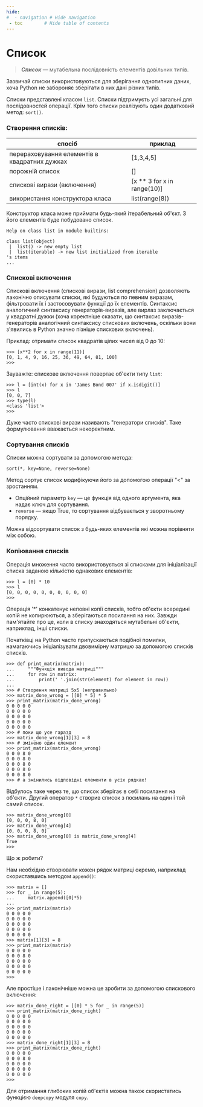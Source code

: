 ```yaml
---
hide:
#  - navigation # Hide navigation
 - toc        # Hide table of contents
---
```


# Список

> ***Список*** — мутабельна послідовність елементів довільних типів.

Зазвичай списки використовуються для зберігання однотипних даних, 
хоча Python не забороняє зберігати в них дані різних типів. 

Списки представлені класом `list`. 
Списки підтримуєть усі загальні для послідовностей операції. 
Крім того списки реалізують один додатковий метод: `sort()`. 

### Створення списків:

| спосіб | приклад |
|-|-|
|перераховування елементів в квадратних дужках|[1,3,4,5]|
|порожній список|[]|
|спискові вирази (включення)|[x ** 3 for x in range(10)]|
|використання конструктора класа|list(range(8))|

Конструктор класа може приймати будь-який ітерабельний об'єкт. З його елементів буде побудовано список.

	Help on class list in module builtins:

	class list(object)
	 |  list() -> new empty list
	 |  list(iterable) -> new list initialized from iterable
	's items
	...
	

	
### Спискові включення

Спискові включення  (спискові вирази, list comprehension) дозволяють лаконічно описувати списки, які будуються по певним виразам, фільтровати їх і застосовувати функції до їх елементів. 
Синтаксис аналогичний синтаксису генераторів-виразів, але вирлаз заключається 
у квадратні дужки (хоча коректніше сказати, що синтаксис 
виразів-генераторів аналогічний синтаксису спискових включень, оскільки 
вони з'явились в Python значно пізніше спискових включень).


Приклад: отримати список квадратів цілих чисел від 0 до 10:

	>>> [x**2 for x in range(11)]
	[0, 1, 4, 9, 16, 25, 36, 49, 64, 81, 100]
	>>>

Зауважте: спискове включення повертає об'єкти типу `list`:

	>>> l = [int(x) for x in 'James Bond 007' if x.isdigit()]
	>>> l
	[0, 0, 7]
	>>> type(l)
	<class 'list'>
	>>>


Дуже часто спискові вирази називають "генератори списків". Таке формулювання вважається некоректним.
	
	
### Сортування списків
	
Списки можна сортувати за допомогою метода:

	sort(*, key=None, reverse=None)

Метод сортує список модифікуючи його за допомогою операції "<" за зростанням. 

- Опційний параметр `key` — це функція від одного аргумента, яка надає ключ для сортування.  
- `reverse` — якщо True, то сортування відбувається у зворотньому порядку.

Можна відсортувати список з будь-яких елементів які можна порівняти між собою.



### Копіювання списків

Операція множення часто використовується зі списками для ініціалізації списка заданою  кількістю однакових елементів:

	>>> l = [0] * 10
	>>> l
	[0, 0, 0, 0, 0, 0, 0, 0, 0, 0]
	>>>

Операція '*' конкатенує неповні копії списків, тобто об'єкти всередині копій не  копирюються, а зберігаються посилання на них. Завжди пам'ятайте про це, коли в списку  знаходяться мутабельні об'єкти, наприклад, інші списки.

Початківці на Python часто припускаються подібної помилки, намагаючись ініціалізувати двовимірну матрицю за допомогою списків списків.

	>>> def print_matrix(matrix):
	...     """Функція вивода матриці"""
	...     for row in matrix:
	...         print(' '.join(str(element) for element in row))
	...
	>>> # Створення матриці 5x5 (неправильно)
	>>> matrix_done_wrong = [[0] * 5] * 5
	>>> print_matrix(matrix_done_wrong)
	0 0 0 0 0
	0 0 0 0 0
	0 0 0 0 0
	0 0 0 0 0
	0 0 0 0 0
	>>> # поки що усе гаразд
	>>> matrix_done_wrong[1][3] = 8
	>>> # змінено один елемент
	>>> print_matrix(matrix_done_wrong)
	0 0 0 8 0
	0 0 0 8 0
	0 0 0 8 0
	0 0 0 8 0
	0 0 0 8 0
	>>> # а змінились відповідні елементи в усіх рядках!
	
Відбулось таке через те, що список зберігає в себі посилання на об'єкти. Другий оператор `*` створив список з посилань на один і той самий список. 

	>>> matrix_done_wrong[0]
	[0, 0, 0, 8, 0]
	>>> matrix_done_wrong[4]
	[0, 0, 0, 8, 0]
	>>> matrix_done_wrong[0] is matrix_done_wrong[4]
	True
	>>>

Що ж робити? 

Нам необхідно створювати кожен рядок матриці окремо, наприклад скориставшись методом `append()`:

	>>> matrix = []
	>>> for _ in range(5):
	...     matrix.append([0]*5)
	...
	>>> print_matrix(matrix)
	0 0 0 0 0
	0 0 0 0 0
	0 0 0 0 0
	0 0 0 0 0
	0 0 0 0 0
	>>> matrix[1][3] = 8
	>>> print_matrix(matrix)
	0 0 0 0 0
	0 0 0 8 0
	0 0 0 0 0
	0 0 0 0 0
	0 0 0 0 0
	>>>
	
Але простіше і лаконічніше можна це зробити за допомогою спискового включення:

	>>> matrix_done_right = [[0] * 5 for _ in range(5)]
	>>> print_matrix(matrix_done_right)
	0 0 0 0 0
	0 0 0 0 0
	0 0 0 0 0
	0 0 0 0 0
	0 0 0 0 0
	>>> matrix_done_right[1][3] = 8
	>>> print_matrix(matrix_done_right)
	0 0 0 0 0
	0 0 0 8 0
	0 0 0 0 0
	0 0 0 0 0
	0 0 0 0 0
	>>>
	
Для отримання глибоких копій об'єктів можна також скористатись функцією `deepcopy` модуля `copy`.
